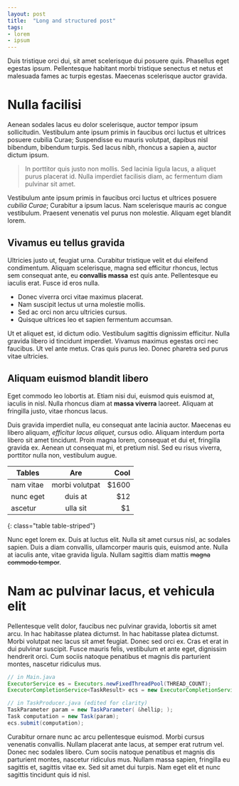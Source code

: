 ```yaml
---
layout: post
title:  "Long and structured post"
tags:
- lorem
- ipsum
---
```


Duis tristique orci dui, sit amet scelerisque dui posuere quis. Phasellus eget egestas ipsum. Pellentesque habitant morbi tristique senectus et netus et malesuada fames ac turpis egestas. Maecenas scelerisque auctor gravida.

# Nulla facilisi

 Aenean sodales lacus eu dolor scelerisque, auctor tempor ipsum sollicitudin. Vestibulum ante ipsum primis in faucibus orci luctus et ultrices posuere cubilia Curae; Suspendisse eu mauris volutpat, dapibus nisl bibendum, bibendum turpis. Sed lacus nibh, rhoncus a sapien a, auctor dictum ipsum.

> In porttitor quis justo non mollis. Sed lacinia ligula lacus, a aliquet purus placerat id. Nulla imperdiet facilisis diam, ac fermentum diam pulvinar sit amet.

 Vestibulum ante ipsum primis in faucibus orci luctus et ultrices posuere _cubilia Curae_; Curabitur a ipsum lacus. Nam scelerisque mauris ac congue vestibulum. Praesent venenatis vel purus non molestie. Aliquam eget blandit lorem.

## Vivamus eu tellus gravida

 Ultricies justo ut, feugiat urna. Curabitur tristique velit et dui eleifend condimentum. Aliquam scelerisque, magna sed efficitur rhoncus, lectus sem consequat ante, eu **convallis massa** est quis ante. Pellentesque eu iaculis erat. Fusce id eros nulla.

 - Donec viverra orci vitae maximus placerat.
 - Nam suscipit lectus ut urna molestie mollis.
 - Sed ac orci non arcu ultricies cursus.
 - Quisque ultrices leo et sapien fermentum accumsan.

Ut et aliquet est, id dictum odio. Vestibulum sagittis dignissim efficitur. Nulla gravida libero id tincidunt imperdiet. Vivamus maximus egestas orci nec faucibus. Ut vel ante metus. Cras quis purus leo. Donec pharetra sed purus vitae ultricies.

## Aliquam euismod blandit libero

Eget commodo leo lobortis at. Etiam nisi dui, euismod quis euismod at, iaculis in nisl. Nulla rhoncus diam at **massa viverra** laoreet. Aliquam at fringilla justo, vitae rhoncus lacus.

Duis gravida imperdiet nulla, eu consequat ante lacinia auctor. Maecenas eu libero aliquam, _efficitur lacus aliquet_, cursus odio. Aliquam interdum porta libero sit amet tincidunt. Proin magna lorem, consequat et dui et, fringilla gravida ex. Aenean ut consequat mi, et pretium nisl. Sed eu risus viverra, porttitor nulla non, vestibulum augue.

| Tables        | Are              | Cool  |
| ------------- |:----------------:| -----:|
| nam vitae     | morbi volutpat   | $1600 |
| nunc eget     | duis at          |   $12 |
| ascetur       | ulla sit         |    $1 |
{: class="table table-striped"}

Nunc eget lorem ex. Duis at luctus elit. Nulla sit amet cursus nisl, ac sodales sapien. Duis a diam convallis, ullamcorper mauris quis, euismod ante. Nulla at iaculis ante, vitae gravida ligula. Nullam sagittis diam mattis ~~magna commodo tempor~~.

# Nam ac pulvinar lacus, et vehicula elit

Pellentesque velit dolor, faucibus nec pulvinar gravida, lobortis sit amet arcu. In hac habitasse platea dictumst. In hac habitasse platea dictumst. Morbi volutpat nec lacus sit amet feugiat. Donec sed orci ex. Cras et erat in dui pulvinar suscipit. Fusce mauris felis, vestibulum et ante eget, dignissim hendrerit orci. Cum sociis natoque penatibus et magnis dis parturient montes, nascetur ridiculus mus.


```java
// in Main.java
ExecutorService es = Executors.newFixedThreadPool(THREAD_COUNT);
ExecutorCompletionService<TaskResult> ecs = new ExecutorCompletionService<TaskResult>(es);

// in TaskProducer.java (edited for clarity)
TaskParameter param = new TaskParameter( &hellip; );
Task computation = new Task(param);
ecs.submit(computation);
```

Curabitur ornare nunc ac arcu pellentesque euismod. Morbi cursus venenatis convallis. Nullam placerat ante lacus, at semper erat rutrum vel. Donec nec sodales libero. Cum sociis natoque penatibus et magnis dis parturient montes, nascetur ridiculus mus. Nullam massa sapien, fringilla eu sagittis et, sagittis vitae ex. Sed sit amet dui turpis. Nam eget elit et nunc sagittis tincidunt quis id nisl.